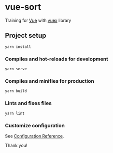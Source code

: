 # vue-sort
Training for [Vue](https://vuejs.org/) with [vuex](https://vuex.vuejs.org/) library
## Project setup
```
yarn install
```

### Compiles and hot-reloads for development
```
yarn serve
```

### Compiles and minifies for production
```
yarn build
```

### Lints and fixes files
```
yarn lint
```

### Customize configuration
See [Configuration Reference](https://cli.vuejs.org/config/).

Thank you!
